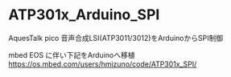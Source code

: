 # ATP301x_Arduino_SPI
AquesTalk pico 音声合成LSI(ATP3011/3012)をArduinoからSPI制御

mbed EOS に伴い下記をArduinoへ移植
https://os.mbed.com/users/hmizuno/code/ATP301x_SPI/
